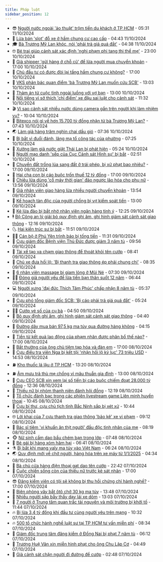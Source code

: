 ```yaml
---
title: Pháp luật
sidebar_position: 12
---
```


<!-- vnexpress-phap-luat:START -->
- 😎 [Người nước ngoài &#39;ảo thuật&#39; trộm tiền du khách ở TP HCM](https://vnexpress.net/nguoi-nuoc-ngoai-ao-thuat-trom-tien-du-khach-o-tp-hcm-4802902.html) - 05:31 11/10/2024
- 🥰 [Lừa bán &#39;slot&#39; đỗ xe ở hầm chung cư cao cấp](https://vnexpress.net/lua-ban-slot-do-xe-o-ham-chung-cu-cao-cap-4802893.html) - 04:43 11/10/2024
- 🎓 [Bà Trương Mỹ Lan khóc, nói &#39;phải trả giá quá đắt&#39;](https://vnexpress.net/ba-truong-my-lan-khoc-noi-phai-tra-gia-qua-dat-4802853.html) - 04:38 11/10/2024
- 🤓 [Bé trai giúp cảnh sát xác định &#39;nghi phạm phi tang thi thể mẹ&#39;](https://vnexpress.net/be-trai-giup-canh-sat-xac-dinh-nghi-pham-phi-tang-thi-the-me-4802531.html) - 23:00 10/10/2024
- 🎊 [Giả shipper &#39;gửi hàng ở chỗ cũ&#39; để lừa người mua chuyển khoản](https://vnexpress.net/gia-shipper-gui-hang-o-cho-cu-de-lua-nguoi-mua-chuyen-khoan-4802599.html) - 17:00 10/10/2024
- 🙉 [Chủ đầu tư có được đòi lại tầng hầm chung cư không?](https://vnexpress.net/chu-dau-tu-co-duoc-doi-lai-tang-ham-chung-cu-khong-4801603.html) - 17:00 10/10/2024
- 🤡 [VKS phản bác quan điểm &#39;bà Trương Mỹ Lan muốn cứu SCB&#39;](https://vnexpress.net/vks-phan-bac-quan-diem-ba-truong-my-lan-muon-cuu-scb-4802642.html) - 13:03 10/10/2024
- 🗽 [Thảm án từ cuộc tình ngoài luồng với vợ bạn](https://vnexpress.net/tham-an-tu-cuoc-tinh-ngoai-luong-voi-vo-ban-4802641.html) - 13:00 10/10/2024
- 🌋 [Nổi tiếng vì sở thích &#39;chỉ điểm&#39; xe đậu sai luật cho cảnh sát](https://vnexpress.net/noi-tieng-vi-so-thich-chi-diem-xe-dau-sai-luat-cho-canh-sat-4802608.html) - 11:32 10/10/2024
- 🎬 [Vì sao cảnh sát nhiều nước dùng camera gắn trên người khi làm nhiệm vụ?](https://vnexpress.net/vi-sao-canh-sat-nhieu-nuoc-dung-camera-gan-tren-nguoi-khi-lam-nhiem-vu-4802388.html) - 10:04 10/10/2024
- 💯 [Bitexco nói gì về hơn 15.700 tỷ đồng nhận từ bà Trương Mỹ Lan?](https://vnexpress.net/bitexco-noi-gi-ve-hon-15-700-ty-dong-nhan-tu-ba-truong-my-lan-4802455.html) - 07:43 10/10/2024
- 🌏 [Làm giả hàng trăm nghìn chai dầu gió](https://vnexpress.net/lam-gia-hang-tram-nghin-chai-dau-gio-4802490.html) - 07:36 10/10/2024
- 🌊 [Bị bắt vì đuổi đánh, lăng mạ tổ công tác của phường](https://vnexpress.net/bi-bat-vi-duoi-danh-lang-ma-to-cong-tac-cua-phuong-4802487.html) - 07:25 10/10/2024
- 💂 [Xưởng làm giả nước giặt Thái Lan bị phát hiện](https://vnexpress.net/xuong-lam-gia-nuoc-giat-thai-lan-bi-phat-hien-4802445.html) - 05:24 10/10/2024
- 🎡 [Người mạo danh &#39;sếp của Cục Cảnh sát Hình sự&#39; bị bắt](https://vnexpress.net/nguoi-mao-danh-sep-cua-cuc-canh-sat-hinh-su-bi-bat-4802316.html) - 02:51 10/10/2024
- 🫶 [Chuyển đất trồng lúa sang đất ở trái phép, bị xử phạt bao nhiêu?](https://vnexpress.net/chuyen-dat-trong-lua-sang-dat-o-trai-phep-bi-xu-phat-bao-nhieu-4802216.html) - 17:00 09/10/2024
- 🐲 [Hai cha con bị cáo buộc trốn thuế 12 tỷ đồng](https://vnexpress.net/hai-cha-con-bi-cao-buoc-tron-thue-12-ty-dong-4802227.html) - 17:00 09/10/2024
- 🚀 [Chiêu lừa dùng &#39;cỗ máy thời gian&#39; đảo ngược lão hóa cho phụ nữ](https://vnexpress.net/chieu-lua-dung-co-may-thoi-gian-dao-nguoc-lao-hoa-cho-phu-nu-4802163.html) - 13:56 09/10/2024
- 🎊 [Giả nhân viên giao hàng lừa nhiều người chuyển khoản](https://vnexpress.net/gia-nhan-vien-giao-hang-lua-nhieu-nguoi-chuyen-khoan-4802233.html) - 13:54 09/10/2024
- 🤗 [Kế hoạch tàn độc của người chồng bị vợ kiểm soát tiền](https://vnexpress.net/toi-ac-cua-nguoi-chong-bi-vo-kiem-soat-tien-4802211.html) - 13:00 09/10/2024
- 🗽 [Kẻ lừa đảo bị bắt nhờ nhân viên ngân hàng tinh ý](https://vnexpress.net/ke-lua-dao-bi-bat-nho-nhan-vien-ngan-hang-tinh-y-4802215.html) - 12:25 09/10/2024
- 🕴 [Bộ Công an lý giải bỏ quy định ghi âm, ghi hình giám sát cảnh sát giao thông](https://vnexpress.net/cong-an-ly-giai-bo-quy-dinh-ghi-am-ghi-hinh-giam-sat-canh-sat-giao-thong-4802224.html) - 12:16 09/10/2024
- 🌜 [Hai kiến trúc sư bị bắt](https://vnexpress.net/hai-kien-truc-su-bi-bat-4802217.html) - 11:51 09/10/2024
- 🧑‍🏫 [Cán bộ ở Phú Yên trình báo bị tống tiền](https://vnexpress.net/can-bo-o-phu-yen-trinh-bao-bi-tong-tien-4802210.html) - 11:31 09/10/2024
- 🦩 [Cựu giám đốc Bệnh viện Thủ Đức được giảm 3 năm tù](https://vnexpress.net/cuu-giam-doc-benh-vien-thu-duc-duoc-giam-3-nam-tu-4802174.html) - 09:56 09/10/2024
- 💼 [Tài xế tạo va chạm giao thông để thoát khỏi tên cướp](https://vnexpress.net/tai-xe-tao-va-cham-giao-thong-de-thoat-khoi-ten-cuop-4802101.html) - 08:41 09/10/2024
- 💫 [Chủ xe đưa hối lộ: &#39;Bị thanh tra giao thông ép phải chung chi&#39;](https://vnexpress.net/chu-xe-dua-hoi-lo-bi-thanh-tra-giao-thong-ep-phai-chung-chi-4802086.html) - 08:35 09/10/2024
- 🦅 [6 nhân viên massage bị giam lỏng ở Mũi Né](https://vnexpress.net/6-nhan-vien-massage-bi-giam-long-o-mui-ne-4802053.html) - 07:30 09/10/2024
- 🧑‍💻 [Đóng giả người yêu để lừa tiền bạn thân suốt 12 năm](https://vnexpress.net/dong-gia-nguoi-yeu-de-lua-tien-ban-than-suot-12-nam-4801941.html) - 06:44 09/10/2024
- 💻 [Người xưng &#39;đại đức Thích Tâm Phúc&#39; chấp nhận 8 năm tù](https://vnexpress.net/nguoi-xung-dai-duc-thich-tam-phuc-chap-nhan-8-nam-tu-4802041.html) - 05:37 09/10/2024
- 🤠 [Cựu phó tổng giám đốc SCB: &#39;Bị cáo phải trả giá quá đắt&#39;](https://vnexpress.net/cuu-pho-tong-giam-doc-scb-bi-cao-phai-tra-gia-qua-dat-4802024.html) - 05:24 09/10/2024
- 🧑‍🏫 [Cướp vé số của cụ bà](https://vnexpress.net/cuop-ve-so-cua-cu-ba-4802001.html) - 04:50 09/10/2024
- 🌈 [Bỏ quy định ghi âm, ghi hình giám sát cảnh sát giao thông](https://vnexpress.net/bo-quy-dinh-ghi-am-ghi-hinh-giam-sat-canh-sat-giao-thong-4801994.html) - 04:40 09/10/2024
- 🌮 [Đường dây mua bán 97,5 kg ma túy qua đường hàng không](https://vnexpress.net/duong-day-mua-ban-97-5-kg-ma-tuy-qua-duong-hang-khong-4801970.html) - 04:15 09/10/2024
- 🐲 [Tiền từ kết quả lao động của phạm nhân được phân bổ thế nào?](https://vnexpress.net/tien-tu-ket-qua-lao-dong-cua-pham-nhan-duoc-phan-bo-the-nao-4801672.html) - 17:00 08/10/2024
- 🧰 [Bất thường của ông chủ tiệm tạp hóa và đàn em](https://vnexpress.net/bat-thuong-cua-ong-chu-tiem-tap-hoa-va-dan-em-4801609.html) - 17:00 08/10/2024
- 💄 [Cựu điều tra viên Nga bị kết tội &#39;nhận hối lộ kỷ lục&#39; 73 triệu USD](https://vnexpress.net/cuu-dieu-tra-vien-nga-bi-ket-toi-nhan-hoi-lo-ky-luc-73-trieu-usd-4801803.html) - 14:53 08/10/2024
- ⛽️ [Kho thuốc lá lậu ở TP HCM](https://vnexpress.net/kho-thuoc-la-lau-o-tp-hcm-4801791.html) - 13:20 08/10/2024
- ⛽️ [Âm mưu trả thù mẹ chồng vì mâu thuẫn gia đình](https://vnexpress.net/am-muu-tra-thu-me-chong-vi-mau-thuan-gia-dinh-4801766.html) - 13:00 08/10/2024
- 💂 [Cựu CEO SCB xin xem lại số tiền bị cáo buộc chiếm đoạt 28.000 tỷ đồng](https://vnexpress.net/cuu-ceo-scb-xin-xem-lai-so-tien-bi-cao-buoc-chiem-doat-28-000-ty-dong-4801764.html) - 12:36 08/10/2024
- 🤔 [Thiếu nữ bị nhóm thanh niên đánh hội đồng](https://vnexpress.net/thieu-nu-bi-nhom-thanh-nien-danh-hoi-dong-4801746.html) - 12:19 08/10/2024
- 🧐 [Tổ chức đánh bạc trong các phiên livestream game Liên minh huyền thoại](https://vnexpress.net/to-chuc-danh-bac-trong-cac-phien-livestream-game-lien-minh-huyen-thoai-4801743.html) - 10:45 08/10/2024
- 🎃 [Cựu bí thư, cựu chủ tịch tỉnh Bắc Ninh sắp bị xét xử](https://vnexpress.net/cuu-bi-thu-cuu-chu-tich-tinh-bac-ninh-sap-bi-xet-xu-4801752.html) - 10:44 08/10/2024
- 🤓 [Lời khai của 7 cựu thanh tra giao thông &#39;bảo kê&#39; xe vi phạm](https://vnexpress.net/loi-khai-cua-7-cuu-thanh-tra-giao-thong-bao-ke-xe-vi-pham-4801655.html) - 09:12 08/10/2024
- 💃 [Bác sĩ tiêm &#39;vi khuẩn ăn thịt người&#39; đầu độc tình nhân của mẹ](https://vnexpress.net/bac-si-tiem-vi-khuan-an-thit-nguoi-dau-doc-tinh-nhan-cua-me-4801613.html) - 08:19 08/10/2024
- 🐵 [Nữ sinh cầm dao bầu chém bạn trong lớp](https://vnexpress.net/nu-sinh-cam-dao-bau-chem-ban-trong-lop-4801647.html) - 07:48 08/10/2024
- 🤖 [Bé gái bị hàng xóm hãm hại](https://vnexpress.net/be-gai-bi-hang-xom-ham-hai-4801597.html) - 06:41 08/10/2024
- ⚗️ [Bị bắt khi mang valy ma túy vào Việt Nam](https://vnexpress.net/bi-bat-khi-mang-valy-ma-tuy-vao-viet-nam-4801604.html) - 06:24 08/10/2024
- 🌏 [Quy định mới về chở người, hàng hóa trên xe máy từ 1/1/2025](https://vnexpress.net/quy-dinh-moi-ve-cho-nguoi-hang-hoa-tren-moto-xe-gan-may-tu-1-1-2025-4801066.html) - 04:34 08/10/2024
- 🦆 [Bà chủ cửa hàng điện thoại gạt dao tên cướp](https://video.vnexpress.net/ba-chu-cua-hang-dien-thoai-gat-dao-ten-cuop-4801223.html) - 22:42 07/10/2024
- 🐎 [Cuộc chiến sống còn của thiếu nữ trước kẻ sát nhân](https://vnexpress.net/cuoc-chien-song-con-cua-thieu-nu-truoc-ke-sat-nhan-4801282.html) - 17:00 07/10/2024
- 😎 [Đăng kiểm viên có tội sẽ không bị thu hồi chứng chỉ hành nghề?](https://vnexpress.net/dang-kiem-vien-co-toi-se-khong-bi-thu-hoi-chung-chi-hanh-nghe-4801080.html) - 17:00 07/10/2024
- 💪 [Biên phòng vây bắt ôtô chở 30 kg ma túy](https://vnexpress.net/bien-phong-vay-bat-oto-cho-30-kg-ma-tuy-4801332.html) - 13:48 07/10/2024
- 🤡 [Nhiều người sập bẫy thầy dạy lái xe dỏm](https://vnexpress.net/nhieu-nguoi-sap-bay-thay-day-lai-xe-dom-4801179.html) - 13:03 07/10/2024
- 🌁 [7 người ở Trung tâm quan trắc tài nguyên và môi trường bị khởi tố](https://vnexpress.net/7-nguoi-o-trung-tam-quan-trac-tai-nguyen-va-moi-truong-bi-khoi-to-4801312.html) - 11:44 07/10/2024
- 🔥 [Bị lừa 3,4 tỷ đồng khi đầu tư cùng người yêu trên mạng](https://vnexpress.net/bi-lua-3-4-ty-dong-khi-dau-tu-cung-nguoi-yeu-tren-mang-4801231.html) - 10:32 07/10/2024
- 🔥 [500 tổ chức hành nghề luật sư tại TP HCM tư vấn miễn phí](https://vnexpress.net/500-to-chuc-hanh-nghe-luat-su-tai-tp-hcm-tu-van-mien-phi-4801206.html) - 08:34 07/10/2024
- 👺 [Giám đốc trung tâm đăng kiểm ở Đồng Nai bị phạt 7 năm tù](https://vnexpress.net/giam-doc-trung-tam-dang-kiem-o-dong-nai-bi-phat-7-nam-tu-4801122.html) - 06:12 07/10/2024
- 🎊 [Trương Huệ Vân xin miễn hình phạt cho ông Chu Lập Cơ](https://vnexpress.net/truong-hue-van-xin-mien-hinh-phat-cho-ong-chu-lap-co-4801083.html) - 04:49 07/10/2024
- 🎊 [Giả cảnh sát chặn người đi đường để cướp](https://vnexpress.net/gia-canh-sat-chan-nguoi-di-duong-de-cuop-4800993.html) - 02:48 07/10/2024<!-- vnexpress-phap-luat:END -->

